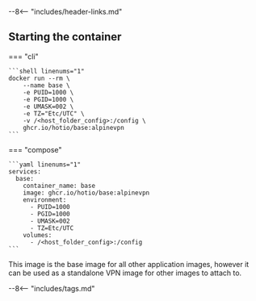 --8<-- "includes/header-links.md"

## Starting the container

=== "cli"

    ```shell linenums="1"
    docker run --rm \
        --name base \
        -e PUID=1000 \
        -e PGID=1000 \
        -e UMASK=002 \
        -e TZ="Etc/UTC" \
        -v /<host_folder_config>:/config \
        ghcr.io/hotio/base:alpinevpn
    ```

=== "compose"

    ```yaml linenums="1"
    services:
      base:
        container_name: base
        image: ghcr.io/hotio/base:alpinevpn
        environment:
          - PUID=1000
          - PGID=1000
          - UMASK=002
          - TZ=Etc/UTC
        volumes:
          - /<host_folder_config>:/config
    ```

This image is the base image for all other application images, however it can be used as a standalone VPN image for other images to attach to.

--8<-- "includes/tags.md"
